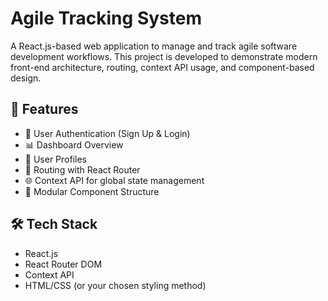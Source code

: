 # Agile Tracking System

A React.js-based web application to manage and track agile software development workflows. This project is developed to demonstrate modern front-end architecture, routing, context API usage, and component-based design.

## 🚀 Features

- 🔐 User Authentication (Sign Up & Login)
- 📊 Dashboard Overview
- 👤 User Profiles
- 🔄 Routing with React Router
- 🌐 Context API for global state management
- 📁 Modular Component Structure

## 🛠️ Tech Stack

- React.js
- React Router DOM
- Context API
- HTML/CSS (or your chosen styling method)
